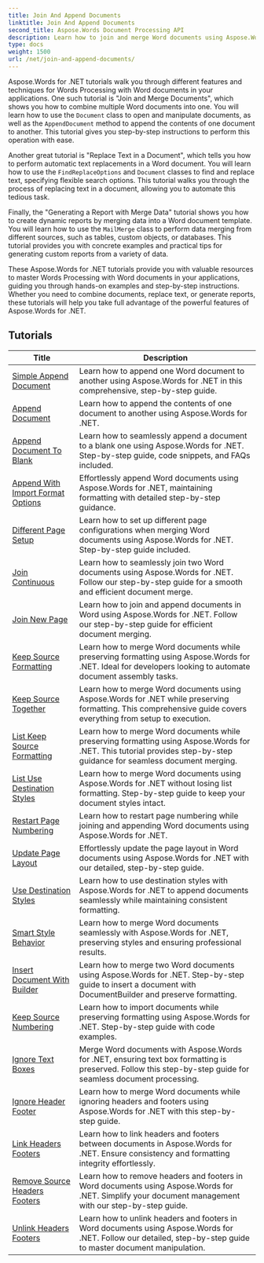 ```yaml
---
title: Join And Append Documents
linktitle: Join And Append Documents
second_title: Aspose.Words Document Processing API
description: Learn how to join and merge Word documents using Aspose.Words for .NET. The tutorials walk you through the steps to combine multiple Word files into a single document. 
type: docs
weight: 1500
url: /net/join-and-append-documents/
---
```

Aspose.Words for .NET tutorials walk you through different features and techniques for Words Processing with Word documents in your applications. One such tutorial is "Join and Merge Documents", which shows you how to combine multiple Word documents into one. You will learn how to use the `Document` class to open and manipulate documents, as well as the `AppendDocument` method to append the contents of one document to another. This tutorial gives you step-by-step instructions to perform this operation with ease.

Another great tutorial is "Replace Text in a Document", which tells you how to perform automatic text replacements in a Word document. You will learn how to use the `FindReplaceOptions` and `Document` classes to find and replace text, specifying flexible search options. This tutorial walks you through the process of replacing text in a document, allowing you to automate this tedious task.

Finally, the "Generating a Report with Merge Data" tutorial shows you how to create dynamic reports by merging data into a Word document template. You will learn how to use the `MailMerge` class to perform data merging from different sources, such as tables, custom objects, or databases. This tutorial provides you with concrete examples and practical tips for generating custom reports from a variety of data.

These Aspose.Words for .NET tutorials provide you with valuable resources to master Words Processing with Word documents in your applications, guiding you through hands-on examples and step-by-step instructions. Whether you need to combine documents, replace text, or generate reports, these tutorials will help you take full advantage of the powerful features of Aspose.Words for .NET.

 ## Tutorials
| Title | Description |
| --- | --- |
| [Simple Append Document](./simple-append-document/) | Learn how to append one Word document to another using Aspose.Words for .NET in this comprehensive, step-by-step guide. |
| [Append Document](./append-document/) | Learn how to append the contents of one document to another using Aspose.Words for .NET. |
| [Append Document To Blank](./append-document-to-blank/) | Learn how to seamlessly append a document to a blank one using Aspose.Words for .NET. Step-by-step guide, code snippets, and FAQs included. |
| [Append With Import Format Options](./append-with-import-format-options/) | Effortlessly append Word documents using Aspose.Words for .NET, maintaining formatting with detailed step-by-step guidance. |
| [Different Page Setup](./different-page-setup/) | Learn how to set up different page configurations when merging Word documents using Aspose.Words for .NET. Step-by-step guide included. |
| [Join Continuous](./join-continuous/) | Learn how to seamlessly join two Word documents using Aspose.Words for .NET. Follow our step-by-step guide for a smooth and efficient document merge. |
| [Join New Page](./join-new-page/) | Learn how to join and append documents in Word using Aspose.Words for .NET. Follow our step-by-step guide for efficient document merging. |
| [Keep Source Formatting](./keep-source-formatting/) | Learn how to merge Word documents while preserving formatting using Aspose.Words for .NET. Ideal for developers looking to automate document assembly tasks. |
| [Keep Source Together](./keep-source-together/) | Learn how to merge Word documents using Aspose.Words for .NET while preserving formatting. This comprehensive guide covers everything from setup to execution. |
| [List Keep Source Formatting](./list-keep-source-formatting/) | Learn how to merge Word documents while preserving formatting using Aspose.Words for .NET. This tutorial provides step-by-step guidance for seamless document merging. |
| [List Use Destination Styles](./list-use-destination-styles/) | Learn how to merge Word documents using Aspose.Words for .NET without losing list formatting. Step-by-step guide to keep your document styles intact. |
| [Restart Page Numbering](./restart-page-numbering/) | Learn how to restart page numbering while joining and appending Word documents using Aspose.Words for .NET. |
| [Update Page Layout](./update-page-layout/) | Effortlessly update the page layout in Word documents using Aspose.Words for .NET with our detailed, step-by-step guide. |
| [Use Destination Styles](./use-destination-styles/) | Learn how to use destination styles with Aspose.Words for .NET to append documents seamlessly while maintaining consistent formatting. |
| [Smart Style Behavior](./smart-style-behavior/) | Learn how to merge Word documents seamlessly with Aspose.Words for .NET, preserving styles and ensuring professional results. |
| [Insert Document With Builder](./insert-document-with-builder/) | Learn how to merge two Word documents using Aspose.Words for .NET. Step-by-step guide to insert a document with DocumentBuilder and preserve formatting. |
| [Keep Source Numbering](./keep-source-numbering/) | Learn how to import documents while preserving formatting using Aspose.Words for .NET. Step-by-step guide with code examples. |
| [Ignore Text Boxes](./ignore-text-boxes/) | Merge Word documents with Aspose.Words for .NET, ensuring text box formatting is preserved. Follow this step-by-step guide for seamless document processing. |
| [Ignore Header Footer](./ignore-header-footer/) | Learn how to merge Word documents while ignoring headers and footers using Aspose.Words for .NET with this step-by-step guide. |
| [Link Headers Footers](./link-headers-footers/) | Learn how to link headers and footers between documents in Aspose.Words for .NET. Ensure consistency and formatting integrity effortlessly. |
| [Remove Source Headers Footers](./remove-source-headers-footers/) | Learn how to remove headers and footers in Word documents using Aspose.Words for .NET. Simplify your document management with our step-by-step guide. |
| [Unlink Headers Footers](./unlink-headers-footers/) | Learn how to unlink headers and footers in Word documents using Aspose.Words for .NET. Follow our detailed, step-by-step guide to master document manipulation. |
